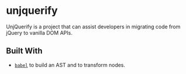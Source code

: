 # unjquerify
UnjQuerify is a project that can assist developers in migrating code from jQuery to vanilla DOM APIs.

## Built With
* [`babel`](https://babeljs.io/) to build an AST and to transform nodes.